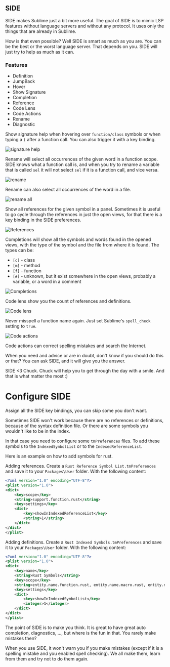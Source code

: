 ## SIDE 

SIDE makes Sublime just a bit more useful.
The goal of SIDE is to mimic LSP features without language servers and without any protocol. It uses only the things that are already in Sublime.

How is that even possible?
Well SIDE is smart as much as you are. 
You can be the best or the worst language server. That depends on you. 
SIDE will just try to help as much as it can.

### Features
* Definition
* JumpBack 
* Hover
* Show Signature
* Completion
* Reference
* Code Lens
* Code Actions
* Rename
* Diagnostic


Show signature help when hovering over `function/class` symbols or when typing a `(` after a function call. You can also trigger it with a key binding.

![signature help](img/signature.png)

Rename will select all occurrences of the given word in a function scope. SIDE knows what a function call is, and when you try to rename a variable that is called `sel` it will not select `sel` if it is a function call, and vice versa.

![rename](img/rename.png)

Rename can also select all occurrences of the word in a file. 

![rename all](img/rename_all.png)

Show all references for the given symbol in a panel. Sometimes it is useful to go cycle through the references in just the open views, for that there is a key binding in the SIDE preferences.   

![References](img/references.png)

Completions will show all the symbols and words found in the opened views, with the type of the symbol and the file from where it is found. The types can be:
* `[c]` - class
* `[m]` - method
* `[f]` - function
* `[#]` - unknown, but it exist somewhere in the open views, probably a variable, or a word in a comment

![Completions](img/completions.png)

Code lens show you the count of references and definitions.

![Code lens](img/codelens.png)

Never misspell a function name again. Just set Sublime's `spell_check` setting to `true`. 

![Code actions](img/codeactions.png)

Code actions can correct spelling mistakes and search the Internet.

When you need and advice or are in doubt, don't know if you should do this or that? You can ask SIDE, and it will give you the answer. 

SIDE <3 Chuck. Chuck will help you to get through the day with a smile. And that is what matter the most :)

# Configure SIDE

Assign all the SIDE key bindings, you can skip some you don't want.


Sometimes SIDE won't work because there are no references or definitions, because of the syntax definition file. Or there are some symbols you wouldn't like to be in the index. 

In that case you need to configure some `tmPreferences` files. To add these symbols to the `IndexedSymbolList` or to the `IndexedReferenceList`.

Here is an example on how to add symbols for rust.

Adding references. Create a `Rust Reference Symbol List.tmPreferences` and save it to your `Packages\User` folder.
With the following content:
```xml
<?xml version="1.0" encoding="UTF-8"?>
<plist version="1.0">
<dict>
	<key>scope</key>
	<string>support.function.rust</string>
	<key>settings</key>
	<dict>
		<key>showInIndexedReferenceList</key>
		<string>1</string>
	</dict>
</dict>
</plist>
```

Adding definitions. 
Create a `Rust Indexed Symbols.tmPreferences` and save it to your `Packages\User` folder.
With the following content:
```xml
<?xml version="1.0" encoding="UTF-8"?>
<plist version="1.0">
<dict>
	<key>name</key>
	<string>Rust Symbols</string>
	<key>scope</key>
	<string>entity.name.function.rust, entity.name.macro.rust, entity.name.struct.rust, entity.name.enum.rust, entity.name.module.rust, entity.name.type.rust, entity.name.impl.rust, entity.name.trait.rust</string>
	<key>settings</key>
	<dict>
		<key>showInIndexedSymbolList</key>
		<integer>1</integer>
	</dict>
</dict>
</plist>
```

The point of SIDE is to make you think. It is great to have great auto completion, diagnostics, ..., but where is the fun in that. You rarely make mistakes then?

When you use SIDE, it won't warn you if you make mistakes (except if it is a spelling mistake and you enabled spell checking). We all make them, learn from them and try not to do them again.
